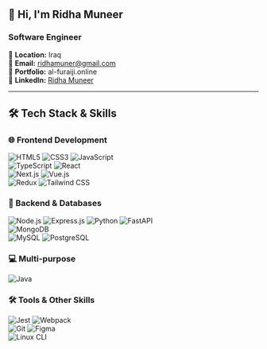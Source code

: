 ## 👋 Hi, I'm Ridha Muneer

### Software Engineer  

📍 **Location:** Iraq  
📩 **Email:** [ridhamuner@gmail.com](mailto:ridhamuner@gmail.com)  
🔗 **Portfolio:** al-furaiji.online
<br/>
💼 **LinkedIn:** [Ridha Muneer](https://www.linkedin.com/in/ridhamuneer/)  

---

## 🛠️ Tech Stack & Skills  

### 🌐 Frontend Development  
![HTML5](https://img.shields.io/badge/html5-%23E34F26.svg?style=for-the-badge&logo=html5&logoColor=white) 
![CSS3](https://img.shields.io/badge/css3-%231572B6.svg?style=for-the-badge&logo=css3&logoColor=white) 
![JavaScript](https://img.shields.io/badge/javascript-%23323330.svg?style=for-the-badge&logo=javascript&logoColor=%23F7DF1E)  
![TypeScript](https://img.shields.io/badge/typescript-%23007ACC.svg?style=for-the-badge&logo=typescript&logoColor=white) 
![React](https://img.shields.io/badge/react-%2320232a.svg?style=for-the-badge&logo=react&logoColor=%2361DAFB)  
![Next.js](https://img.shields.io/badge/Next.js-000000?style=for-the-badge&logo=next.js&logoColor=white)
![Vue.js](https://img.shields.io/badge/Vue.js-4FC08D?style=for-the-badge&logo=vue.js&logoColor=white)  
![Redux](https://img.shields.io/badge/redux-%23593d88.svg?style=for-the-badge&logo=redux&logoColor=white)
![Tailwind CSS](https://img.shields.io/badge/tailwind%20css-%2338B2AC.svg?style=for-the-badge&logo=tailwind-css&logoColor=white)  

### 💾 Backend & Databases  
![Node.js](https://img.shields.io/badge/Node.js-43853D?style=for-the-badge&logo=node.js&logoColor=white)
![Express.js](https://img.shields.io/badge/Express.js-404D59?style=for-the-badge&logo=express)
![Python](https://img.shields.io/badge/python-%2314354C.svg?style=for-the-badge&logo=python&logoColor=white)
![FastAPI](https://img.shields.io/badge/FastAPI-009688?style=for-the-badge&logo=fastapi&logoColor=white)  
![MongoDB](https://img.shields.io/badge/MongoDB-4EA94B?style=for-the-badge&logo=mongodb&logoColor=white)  
![MySQL](https://img.shields.io/badge/mysql-%2300f.svg?style=for-the-badge&logo=mysql&logoColor=white)
![PostgreSQL](https://img.shields.io/badge/postgresql-%23316192.svg?style=for-the-badge&logo=postgresql&logoColor=white)

### 💻 Multi-purpose
![Java](https://img.shields.io/badge/java-%23ED8B00.svg?style=for-the-badge&logo=java&logoColor=white)

### 🛠 Tools & Other Skills  
![Jest](https://img.shields.io/badge/Jest-Testing-critical?style=for-the-badge&logo=jest)
![Webpack](https://img.shields.io/badge/Webpack-Bundling-blue?style=for-the-badge&logo=webpack)  
![Git](https://img.shields.io/badge/Git-Version%20Control-orange?style=for-the-badge&logo=git)
![Figma](https://img.shields.io/badge/Figma-Design-red?style=for-the-badge&logo=figma)  
![Linux CLI](https://img.shields.io/badge/Linux-CLI-important?style=for-the-badge&logo=linux)  
